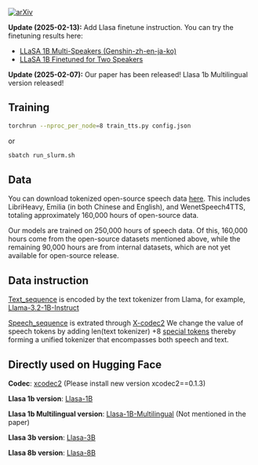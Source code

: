 [![arXiv](https://img.shields.io/badge/arXiv-Paper-<COLOR>.svg)](https://arxiv.org/abs/2502.04128)

**Update (2025-02-13):** Add Llasa finetune instruction.
You can try the finetuning results here:
- [LLaSA 1B Multi-Speakers (Genshin-zh-en-ja-ko)](https://huggingface.co/spaces/HKUST-Audio/Llasa-1B-multi-speakers-genshin-zh-en-ja-ko)
- [LLaSA 1B Finetuned for Two Speakers](https://huggingface.co/spaces/HKUST-Audio/Llasa-1B-finetuned-for-two-speakers)


**Update (2025-02-07):** Our paper has been released! Llasa 1b Multilingual version released!

## Training
```bash
torchrun --nproc_per_node=8 train_tts.py config.json 
```

or 

```bash
sbatch run_slurm.sh
```

## Data

You can download tokenized open-source speech data [here](https://huggingface.co/datasets/HKUST-Audio/Llasa_opensource_speech_data_160k_hours_tokenized/tree/main). This includes LibriHeavy, Emilia (in both Chinese and English), and WenetSpeech4TTS, totaling approximately 160,000 hours of open-source data.

Our models are trained on 250,000 hours of speech data. Of this, 160,000 hours come from the open-source datasets mentioned above, while the remaining 90,000 hours are from internal datasets, which are not yet available for open-source release.

## Data instruction 
 

[Text_sequence](https://github.com/zhenye234/LLaSA_training/blob/5ffcddee243f0aa594ebfc089f4327a24f7cac6f/train_tts.py#L111) is encoded by the  text tokenizer from Llama, for example, [Llama-3.2-1B-Instruct](https://huggingface.co/meta-llama/Llama-3.2-1B-Instruct) 

[Speech_sequence](https://github.com/zhenye234/LLaSA_training/blob/5ffcddee243f0aa594ebfc089f4327a24f7cac6f/train_tts.py#L112) is extrated through [X-codec2](https://github.com/zhenye234/X-Codec-2.0)  We change the value of speech tokens by adding  len(text tokenizer) +8 [special tokens](https://github.com/zhenye234/LLaSA_training/blob/1d65cf3e34c0d5b508404d67ff41b3b6fb1ecab7/train_tts.py#L67) thereby forming a unified tokenizer that encompasses both speech and text.

 

## Directly used on Hugging Face

**Codec**: [xcodec2](https://huggingface.co/HKUST-Audio/xcodec2) (Please install new version xcodec2==0.1.3)
 


**Llasa 1b version**: [Llasa-1B](https://huggingface.co/HKUSTAudio/Llasa-1B)

**Llasa 1b Multilingual version**: [Llasa-1B-Multilingual](https://huggingface.co/HKUSTAudio/Llasa-1B-Multilingual) (Not mentioned in the paper)

**Llasa 3b version**: [Llasa-3B](https://huggingface.co/HKUSTAudio/Llasa-3B)

**Llasa 8b version**: [Llasa-8B](https://huggingface.co/HKUSTAudio/Llasa-8B)  
